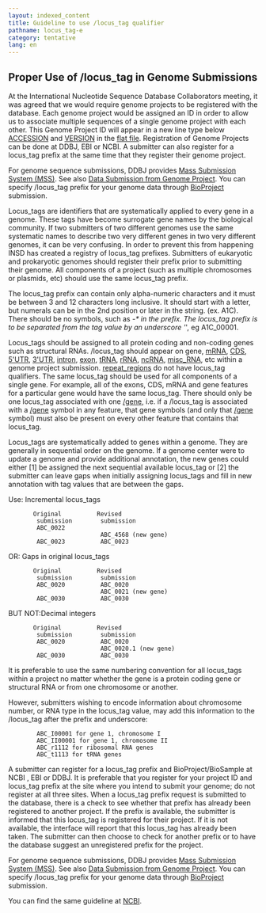 ```yaml
---
layout: indexed_content
title: Guideline to use /locus_tag qualifier
pathname: locus_tag-e
category: tentative
lang: en
---
```


## Proper Use of /locus_tag in Genome Submissions

At the International Nucleotide Sequence Database Collaborators meeting,
it was agreed that we would require genome projects to be registered
with the database. Each genome project would be assigned an ID in order
to allow us to associate multiple sequences of a single genome project
with each other. This Genome Project ID will appear in a new line type
below [ACCESSION](/ddbj/flat-file-e.html#Accession) and
[VERSION](/ddbj/flat-file-e.html#Version) in the [flat
file](/ddbj/flat-file-e.html). Registration of Genome Projects can be
done at DDBJ, EBI or NCBI. A submitter can also register for a
locus_tag prefix at the same time that they register their genome
project.

For genome sequence submissions, DDBJ provides [Mass Submission System
(MSS)](/ddbj/mss-e.html). See also [Data Submission from Genome
Project](/ddbj/genome-e.html). You can specify /locus_tag prefix for
your genome data through [BioProject](/bioproject/index-e.html)
submission.

Locus_tags are identifiers that are systematically applied to every
gene in a genome. These tags have become surrogate gene names by the
biological community. If two submitters of two different genomes use the
same systematic names to describe two very different genes in two very
different genomes, it can be very confusing. In order to prevent this
from happening INSD has created a registry of locus_tag prefixes.
Submitters of eukaryotic and prokaryotic genomes should register their
prefix prior to submitting their genome. All components of a project
(such as multiple chromosomes or plasmids, etc) should use the same
locus_tag prefix.

The locus_tag prefix can contain only alpha-numeric characters and it
must be between 3 and 12 characters long inclusive. It should start with
a letter, but numerals can be in the 2nd position or later in the
string. (ex. A1C). There should be no symbols, such as -_* in the
prefix. The locus_tag prefix is to be separated from the tag value by
an underscore '_', eg A1C_00001.

Locus_tags should be assigned to all protein coding and non-coding
genes such as structural RNAs. /locus_tag should appear on gene,
[mRNA](/ddbj/features-e.html#mRNA), [CDS](/ddbj/features-e.html#cds),
[5'UTR](/ddbj/features-e.html#5UTR),
[3'UTR](/ddbj/features-e.html#3UTR),
[intron](/ddbj/features-e.html#intron),
[exon](/ddbj/features-e.html#exon), [tRNA](/ddbj/features-e.html#tRNA),
[rRNA](/ddbj/features-e.html#rRNA),
[ncRNA](/ddbj/features-e.html#ncRNA),
[misc_RNA](/ddbj/features-e.html#misc_RNA), etc within a genome project
submission. [repeat_regions](/ddbj/features-e.html#repeat_region) do
not have locus_tag qualifiers. The same locus_tag should be used for
all components of a single gene. For example, all of the exons, CDS,
mRNA and gene features for a particular gene would have the same
locus_tag. There should only be one locus_tag associated with one
[/gene](/ddbj/qualifiers-e.html#gene), i.e. if a /locus_tag is
associated with a [/gene](/ddbj/qualifiers-e.html#gene) symbol in any
feature, that gene symbols (and only that
[/gene](/ddbj/qualifiers-e.html#gene) symbol) must also be present on
every other feature that contains that locus_tag.

Locus_tags are systematically added to genes within a genome. They are
generally in sequential order on the genome. If a genome center were to
update a genome and provide additional annotation, the new genes could
either [1] be assigned the next sequential available locus_tag or
[2] the submitter can leave gaps when initially assigning locus_tags
and fill in new annotation with tag values that are between the gaps.

Use: Incremental locus_tags

```
       Original          Revised
        submission        submission
        ABC_0022
                          ABC_4568 (new gene)
        ABC_0023          ABC_0023
```

OR: Gaps in original locus_tags

```
       Original          Revised
        submission        submission
        ABC_0020          ABC_0020
                          ABC_0021 (new gene)
        ABC_0030          ABC_0030
```

<span class="red">BUT NOT:</span>Decimal integers

```
       Original          Revised
        submission        submission
        ABC_0020          ABC_0020
                          ABC_0020.1 (new gene)
        ABC_0030          ABC_0030
```

It is preferable to use the same numbering convention for all
locus_tags within a project no matter whether the gene is a protein
coding gene or structural RNA or from one chromosome or another.

However, submitters wishing to encode information about chromosome
number, or RNA type in the locus_tag value, may add this information to
the /locus_tag after the prefix and underscore:

```
        ABC_I00001 for gene 1, chromosome I
        ABC_II00001 for gene 1, chromosome II
        ABC_r1112 for ribosomal RNA genes
        ABC_t1113 for tRNA genes
```

A submitter can register for a locus_tag prefix and
BioProject/BioSample at NCBI , EBI or DDBJ. It is preferable that you
register for your project ID and locus_tag prefix at the site where you
intend to submit your genome; do not register at all three sites. When a
locus_tag prefix request is submitted to the database, there is a check
to see whether that prefix has already been registered to another
project. If the prefix is available, the submitter is informed that this
locus_tag is registered for their project. If it is not available, the
interface will report that this locus_tag has already been taken. The
submitter can then choose to check for another prefix or to have the
database suggest an unregistered prefix for the project.

For genome sequence submissions, DDBJ provides [Mass Submission System
(MSS)](/ddbj/mss-e.html). See also [Data Submission from Genome
Project](/ddbj/genome-e.html). You can specify /locus_tag prefix for
your genome data through [BioProject](/bioproject/index-e.html)
submission.

You can find the same guideline at
[NCBI](//www.ncbi.nlm.nih.gov/genomes/locustag/Proposal.pdf).
